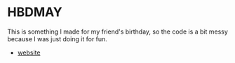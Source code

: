 # HBDMAY
This is something I made for my friend's birthday, so the code is a bit messy because I was just doing it for fun.
- [website](https://happybirthdaykhunnuuapril.netlify.app/)
